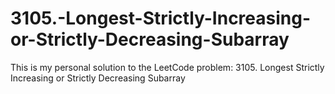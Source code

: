 # 3105.-Longest-Strictly-Increasing-or-Strictly-Decreasing-Subarray
This is my personal solution to the LeetCode problem: 3105. Longest Strictly Increasing or Strictly Decreasing Subarray
